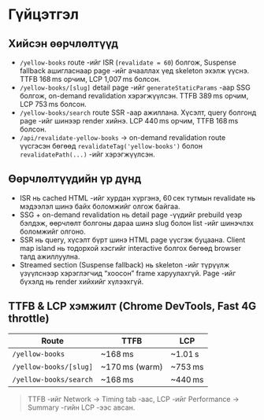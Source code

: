 # Гүйцэтгэл

## Хийсэн өөрчлөлтүүд

- `/yellow-books` route -ийг ISR (`revalidate = 60`) болгож, Suspense fallback ашигласнаар page -ийг ачааллах үед skeleton эхэлж үүснэ. TTFB 168 ms орчим, LCP 1,007 ms болсон.
- `/yellow-books/[slug]` detail page -ийг `generateStaticParams` -аар SSG болгож, on-demand revalidation хэрэгжүүлсэн. TTFB 389 ms орчим, LCP 753 ms болсон.
- `/yellow-books/search` route SSR -аар ажиллана. Хүсэлт, query болгонд page -ийг шинээр render хийнэ. LCP 440 ms орчим, TTFB 168 ms болсон.
- `/api/revalidate-yellow-books` -> on-demand revalidation route үүсгэсэн бөгөөд `revalidateTag('yellow-books')` болон `revalidatePath(...)` -ийг хэрэгжүүлсэн.

## Өөрчлөлтүүдийн үр дүнд

- ISR нь cached HTML -ийг хурдан хүргэнэ, 60 сек тутмын revalidate нь мэдээлэл шинэ байх боломжийг олгож байгаа.
- SSG + on-demand revalidation нь detail page -үүдийг prebuild үеэр бэлдэж, өөрчлөлт болгоны дараа шинэ slug болон list -ийг шинэчлэх боломжийг олгоно.
- SSR нь query, хүсэлт бүрт шинэ HTML page үүсгэж буцаана. Client map island нь тодорхой хэсгийг interactive болгох бөгөөд browser талд ажиллуулна.
- Streamed section (Suspense fallback) нь skeleton -ийг түрүүлж үзүүлснээр хэрэглэгчид “хоосон” frame харуулахгүй. Page -ийг бүхэлд нь render хийхийг хүлээхгүй.

## TTFB & LCP хэмжилт (Chrome DevTools, Fast 4G throttle)

| Route                  | TTFB           | LCP     |
| ---------------------- | -------------- | ------- |
| `/yellow-books`        | ~168 ms        | ~1.01 s |
| `/yellow-books/[slug]` | ~170 ms (warm) | ~753 ms |
| `/yellow-books/search` | ~168 ms        | ~440 ms |

> TTFB -ийг Network -> Timing tab -аас, LCP -ийг Performance -> Summary -гийн LCP -ээс авсан.
